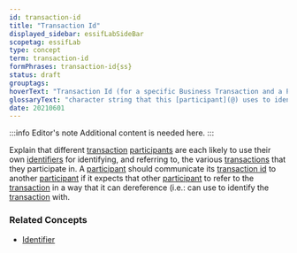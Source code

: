 ```yaml
---
id: transaction-id
title: "Transaction Id"
displayed_sidebar: essifLabSideBar
scopetag: essifLab
type: concept
term: transaction-id
formPhrases: transaction-id{ss}
status: draft
grouptags:
hoverText: "Transaction Id (for a specific Business Transaction and a Participant): character string that this Participant uses to identify, and refer to, that Business Transaction."
glossaryText: "character string that this [participant](@) uses to identify, and refer to, that [business transaction](transaction@)."
date: 20210601
---
```


:::info Editor's note
Additional content is needed here.
:::

Explain that different [transaction](@) [participants](@) are each likely to use their own [identifiers](@) for identifying, and referring to, the various [transactions](@) that they participate in. A [participant](@) should communicate its [transaction id](@) to another [participant](@) if it expects that other [participant](@) to refer to the [transaction](@) in a way that it can dereference (i.e.: can use to identify the [transaction](@) with.

### Related Concepts
- [Identifier](@)
